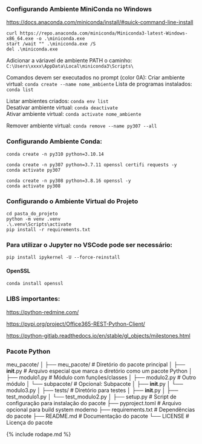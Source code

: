
### Configurando Ambiente MiniConda no Windows

https://docs.anaconda.com/miniconda/install/#quick-command-line-install

```
curl https://repo.anaconda.com/miniconda/Miniconda3-latest-Windows-x86_64.exe -o .\miniconda.exe
start /wait "" .\miniconda.exe /S
del .\miniconda.exe
```

Adicionar a váriavel de ambiente PATH o caminho: `C:\Users\xxxx\AppData\Local\miniconda3\Scripts\`

Comandos devem ser executados no prompt (color 0A):
Criar ambiente virtual: `conda create --name nome_ambiente` 
Lista de programas instalados: `conda list`  

Listar ambientes criados: `conda env list`  
Desativar ambiente virtual: `conda deactivate`  
Ativar ambiente virtual:  `conda activate nome_ambiente`  

Remover ambiente virtual: `conda remove --name py307 --all`


### Configurando Ambiente Conda:
```
conda create -n py310 python=3.10.14

conda create -n py307 python=3.7.11 openssl certifi requests -y
conda activate py307

conda create -n py308 python=3.8.16 openssl -y
conda activate py308

``` 

### Configurando o Ambiente Virtual do Projeto
 
```
cd pasta_do_projeto
python -m venv .venv
.\.venv\Scripts\activate
pip install -r requirements.txt
```

### Para utilizar o Jupyter no VSCode pode ser necessário:
```
pip install ipykernel -U --force-reinstall
```

#### OpenSSL
```conda install openssl```


### LIBS importantes: 
https://python-redmine.com/

https://pypi.org/project/Office365-REST-Python-Client/

https://python-gitlab.readthedocs.io/en/stable/gl_objects/milestones.html


### Pacote Python

meu_pacote/
│
├── meu_pacote/          # Diretório do pacote principal
│   ├── __init__.py      # Arquivo especial que marca o diretório como um pacote Python
│   ├── modulo1.py       # Módulo com funções/classes
│   ├── modulo2.py       # Outro módulo
│   └── subpacote/       # Opcional: Subpacote
│       ├── __init__.py
│       └── modulo3.py
│
├── tests/               # Diretório para testes
│   ├── __init__.py
│   ├── test_modulo1.py
│   └── test_modulo2.py
│
├── setup.py             # Script de configuração para instalação do pacote
├── pyproject.toml       # Arquivo opcional para build system moderno
├── requirements.txt     # Dependências do pacote
├── README.md            # Documentação do pacote
└── LICENSE              # Licença do pacote


{% include rodape.md %}